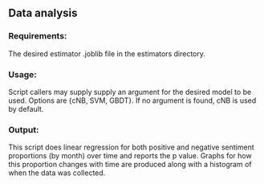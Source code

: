 ## Data analysis

### Requirements:
The desired estimator .joblib file in the estimators directory.

### Usage:
Script callers may supply supply an argument for the desired model to be used. Options are {cNB, SVM, GBDT}. If no argument is found, cNB is used by default.

### Output:
This script does linear regression for both positive and negative sentiment proportions (by month) over time and reports the p value. Graphs for how this proportion changes with time are produced along with a histogram of when the data was collected.